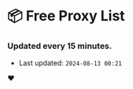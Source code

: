 # :package: Free Proxy List
### Updated every 15 minutes.

- Last updated: `2024-08-13 00:21`

:heart:
